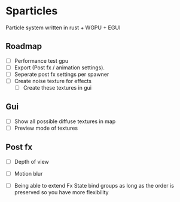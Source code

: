 # Sparticles
Particle system written in rust + WGPU + EGUI

## Roadmap
- [ ] Performance test gpu
- [ ] Export (Post fx / animation settings).
- [ ] Seperate post fx settings per spawner
- [ ] Create noise texture for effects
  - [ ] Create these textures in gui

## Gui
- [ ] Show all possible diffuse textures in map
- [ ] Preview mode of textures

## Post fx
- [ ] Depth of view
- [ ] Motion blur
- [ ] Being able to extend Fx State bind groups as long as the order is preserved so you have more
flexibility 


